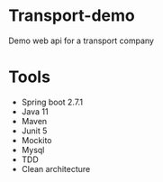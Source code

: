 # Transport-demo
Demo web api for a transport company

# Tools
- Spring boot 2.7.1
- Java 11
- Maven
- Junit 5
- Mockito
- Mysql
- TDD
- Clean architecture
